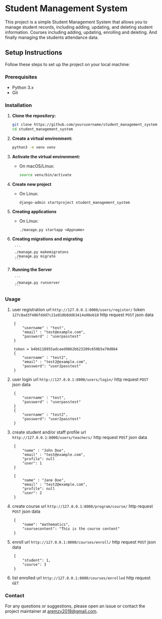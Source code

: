 # Student Management System

This project is a simple Student Management System that allows you to manage student records, including adding, updating, and deleting student information. Courses including adding, updating, enrolling and deleting. And finally managing the students attendance data.

## Setup Instructions

Follow these steps to set up the project on your local machine:

### Prerequisites

- Python 3.x
- Git

### Installation

1. **Clone the repository:**

	```bash
	git clone https://github.com/yourusername/student_management_system.git
	cd student_management_system
	```

2. **Create a virtual environment:**

	```bash
	python3 -m venv venv
	```

3. **Activate the virtual environment:**


	- On macOS/Linux:

	  ```bash
	  source venv/bin/activate
	  ```
4. **Create new project**
	- On Linux:
		```
		django-admin startproject student_management_system
		```
5. **Creating applications**
	- On Linux:
		```
		./manage.py startapp <Appname>
		```
6. **Creating migrations and migrating**
		
		```
		./manage.py makemigratons
		./manage.py migrate
		```

7. **Running the Server**
		
		```
		./manage.py runserver
		```		

### Usage
1. user registration
url ``` http://127.0.0.1:8000/users/register/ ```
token ``` 127c8ad3f486fddd7c21e818b8dd63414a98eb18 ```
http request ``` POST ```
json data
```
	{
		"username" : "test",
		"email" : "test@example.com",
		"password" : "userpasstest"
	}

	token = b4b6118955adcaed9862bb23209c650b5e70d864
	{
		"username" : "test2",
		"email" : "test2@example.com",
		"password": "user2passtest"
	}
```

2. user login
url ``` http://127.0.0.1:8000/users/login/ ```
http request ``` POST ```
json data
```
	{
		"username" : "test",
		"password" : "userpasstest"
	}
	{
		"username" : "test2",
		"password": "user2passtest"
	}
``` 

3. create student and/or staff profile
url ``` http://127.0.0.1:8000/users/teachers/ ```
http request ``` POST ```
json data
```
	{
		"name" : "John Doe",
		"email" : "test@example.com",
		"profile": null
		"user": 1
	}

	{
		"name" : "Jane Doe",
		"email" : "test2@example.com",
		"profile": null
		"user": 2
	}
```

4. create course
url ``` http://127.0.0.1:8000/program/course/ ```
http request ``` POST ```
json data
```
	{
		"name": "mathematics",
		"coursecontent": "This is the course content"
	}
```

5. enroll
url ``` http://127.0.0.1:8000/courses/enroll/ ```
http request ``` POST ```
json data
```
	{
		"student": 1,
		"course": 3
	}
```

6. list enrolled
url ``` http://127.0.0.1:8000/courses/enrolled ```
http request ``` GET ```

### Contact

For any questions or suggestions, please open an issue or contact the project maintainer at aremzy2018@gmail.com.
